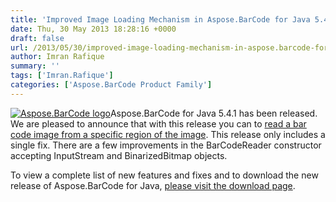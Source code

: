 ```yaml
---
title: 'Improved Image Loading Mechanism in Aspose.BarCode for Java 5.4.1'
date: Thu, 30 May 2013 18:28:16 +0000
draft: false
url: /2013/05/30/improved-image-loading-mechanism-in-aspose.barcode-for-java-5.4.1/
author: Imran Rafique
summary: ''
tags: ['Imran.Rafique']
categories: ['Aspose.BarCode Product Family']
---
```


[![Aspose.BarCode logo][1]](https://blog.aspose.com/wp-content/uploads/sites/2/2012/04/aspose.barcode-logo2.jpg)Aspose.BarCode for Java 5.4.1 has been released. We are pleased to announce that with this release you can to [read a bar code image from a specific region of the image][2]. This release only includes a single fix. There are a few improvements in the BarCodeReader constructor accepting InputStream and BinarizedBitmap objects.

To view a complete list of new features and fixes and to download the new release of Aspose.BarCode for Java, [please visit the download page][3].




[1]: https://blog.aspose.com/wp-content/uploads/sites/2/2012/04/aspose.barcode-logo2.jpg "Aspose.BarCode logo"
[2]: https://docs.aspose.com/display/barcodeproductfamily/Home
[3]: http://www.aspose.com/community/files/72/java-components/aspose.barcode-for-java/default.aspx




